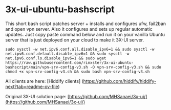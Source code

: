 # 3x-ui-ubuntu-bashscript

This short bash script patches server + installs and configures ufw, fail2ban and open vpn server.
Also it configures and sets up regular  automatic updates.
Just copy paste command below and run it on your vanilla Ubuntu server that is just deployed on your cloud to make it 3X-UI server.

```
sudo sysctl -w net.ipv6.conf.all.disable_ipv6=1 && sudo sysctl -w net.ipv6.conf.default.disable_ipv6=1 && sudo sysctl -w net.ipv6.conf.lo.disable_ipv6=1 && sudo wget https://raw.githubusercontent.com/rinxster/3x-ui-ubuntu-bashscript/main/vpn-srv-config-v3.sh -O vpn-srv-config-v3.sh && sudo chmod +x vpn-srv-config-v3.sh && sudo bash vpn-srv-config-v3.sh
```

All clients are here: [Hiddify clients] (https://github.com/hiddify/hiddify-next?tab=readme-ov-file)

Original 3X-UI solution page: [https://github.com/MHSanaei/3x-ui/](https://github.com/MHSanaei/3x-ui/)



